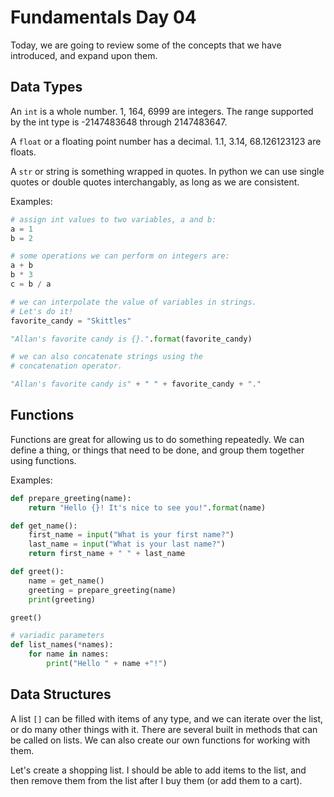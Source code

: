 # Fundamentals Day 04  

Today, we are going to review some of the concepts that we have introduced, and expand upon them.

## Data Types

An `int` is a whole number. 1, 164, 6999 are integers. The range supported by the int type is -2147483648 through 2147483647.

A `float` or a floating point number has a decimal. 1.1, 3.14, 68.126123123 are floats.

A `str` or string is something wrapped in quotes. In python we can use single quotes or double quotes interchangably, as long as we are consistent. 

Examples:

```python
# assign int values to two variables, a and b:
a = 1
b = 2

# some operations we can perform on integers are:
a + b
b * 3
c = b / a

# we can interpolate the value of variables in strings.
# Let's do it!
favorite_candy = "Skittles"

"Allan's favorite candy is {}.".format(favorite_candy)

# we can also concatenate strings using the
# concatenation operator.

"Allan's favorite candy is" + " " + favorite_candy + "."
```

## Functions

Functions are great for allowing us to do something repeatedly. We can define a thing, or things that need to be done, and group them together using functions.

Examples:

```python
def prepare_greeting(name):
    return "Hello {}! It's nice to see you!".format(name)

def get_name():
    first_name = input("What is your first name?")
    last_name = input("What is your last name?")
    return first_name + " " + last_name

def greet():
    name = get_name()
    greeting = prepare_greeting(name)
    print(greeting)

greet()

# variadic parameters
def list_names(*names):
    for name in names:
        print("Hello " + name +"!")
```

## Data Structures

A list `[]` can be filled with items of any type, and we can iterate over the list, or do many other things with it. There are several built in methods that can be called on lists. We can also create our own functions for working with them.

Let's create a shopping list. I should be able to add items to the list, and then remove them from the list after I buy them (or add them to a cart).

```

```

